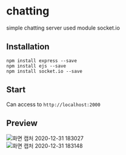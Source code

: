 # chatting
simple chatting server used module socket.io

## Installation
`npm install express --save`   
`npm install ejs --save`   
`npm install socket.io --save`   

## Start
Can access to `http://localhost:2000`

## Preview
![화면 캡처 2020-12-31 183027](https://user-images.githubusercontent.com/68729868/103405373-3586b700-4b9a-11eb-99b3-ffd79f3617f7.png)   
![화면 캡처 2020-12-31 183148](https://user-images.githubusercontent.com/68729868/103405376-37507a80-4b9a-11eb-99b5-c41509f1feb8.png)
